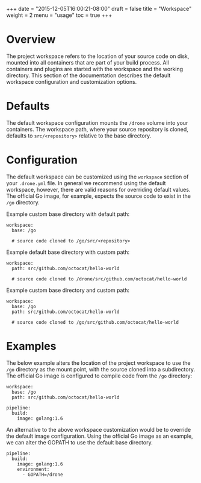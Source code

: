 +++
date = "2015-12-05T16:00:21-08:00"
draft = false
title = "Workspace"
weight = 2
menu = "usage"
toc = true
+++

# Overview

The project workspace refers to the location of your source code on disk, mounted into all containers that are part of your build process. All containers and plugins are started with the workspace and the working directory. This section of the documentation describes the default workspace configuration and customization options.

# Defaults

The default workspace configuration mounts the `/drone` volume into your containers. The workspace path, where your source repository is cloned, defaults to `src/<repository>` relative to the base directory.

# Configuration

The default workspace can be customized using the `workspace` section of your `.drone.yml` file. In general we recommend using the default workspace, however, there are valid reasons for overriding default values. The official Go image, for example, expects the source code to exist in the `/go` directory.

Example custom base directory with default path:

```
workspace:
  base: /go

  # source code cloned to /go/src/<repository>
```

Example default base directory with custom path:

```
workspace:
  path: src/github.com/octocat/hello-world

  # source code cloned to /drone/src/github.com/octocat/hello-world
```

Example custom base directory and custom path:

```
workspace:
  base: /go
  path: src/github.com/octocat/hello-world

  # source code cloned to /go/src/github.com/octocat/hello-world
```

# Examples

The below example alters the location of the project workspace to use the `/go` directory as the mount point, with the source cloned into a subdirectory. The official Go image is configured to compile code from the `/go` directory:

```
workspace:
  base: /go
  path: src/github.com/octocat/hello-world

pipeline:
  build:
    image: golang:1.6
```

An alternative to the above workspace customization would be to override the default image configuration. Using the official Go image as an example, we can alter the GOPATH to use the default base directory.

```
pipeline:
  build:
    image: golang:1.6
    environment:
      - GOPATH=/drone
```
